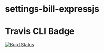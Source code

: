 # settings-bill-expressjs
# Travis CLI Badge
[![Build Status](https://travis-ci.org/josephmabusela/settings-bill-expressjs.svg?branch=main)](https://travis-ci.org/josephmabusela/settings-bill-expressjs)

